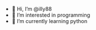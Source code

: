 - 👋 Hi, I’m @illy88
- 👀 I’m interested in programming
- 🌱 I’m currently learning python

<!---
illy88/illy88 is a ✨ special ✨ repository because its `README.md` (this file) appears on your GitHub profile.
You can click the Preview link to take a look at your changes.
--->
